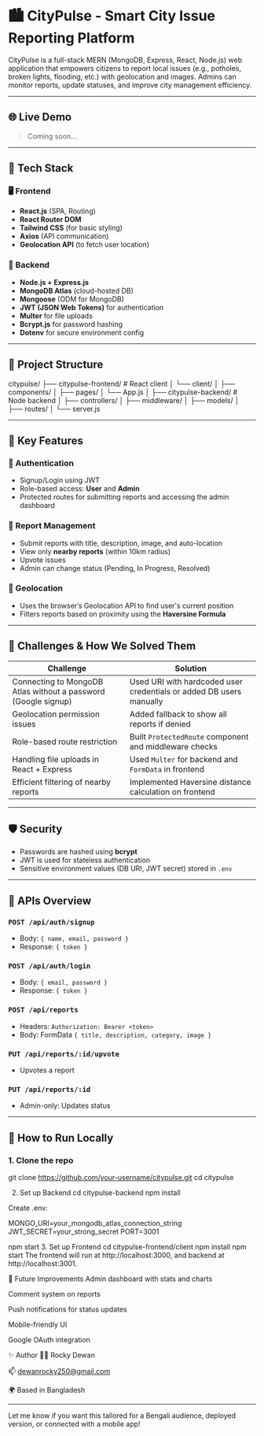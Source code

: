 # 🏙️ CityPulse - Smart City Issue Reporting Platform

CityPulse is a full-stack MERN (MongoDB, Express, React, Node.js) web application that empowers citizens to report local issues (e.g., potholes, broken lights, flooding, etc.) with geolocation and images. Admins can monitor reports, update statuses, and improve city management efficiency.

---

## 🌐 Live Demo

> Coming soon...

---

## 🧰 Tech Stack

### 🖥 Frontend
- **React.js** (SPA, Routing)
- **React Router DOM**
- **Tailwind CSS** (for basic styling)
- **Axios** (API communication)
- **Geolocation API** (to fetch user location)

### 🔧 Backend
- **Node.js + Express.js**
- **MongoDB Atlas** (cloud-hosted DB)
- **Mongoose** (ODM for MongoDB)
- **JWT (JSON Web Tokens)** for authentication
- **Multer** for file uploads
- **Bcrypt.js** for password hashing
- **Dotenv** for secure environment config

---

## 📂 Project Structure

citypulse/
├── citypulse-frontend/ # React client
│ └── client/
│ ├── components/
│ ├── pages/
│ └── App.js
│
├── citypulse-backend/ # Node backend
│ ├── controllers/
│ ├── middleware/
│ ├── models/
│ ├── routes/
│ └── server.js




---

## 📸 Key Features

### 👤 Authentication
- Signup/Login using JWT
- Role-based access: **User** and **Admin**
- Protected routes for submitting reports and accessing the admin dashboard

### 📝 Report Management
- Submit reports with title, description, image, and auto-location
- View only **nearby reports** (within 10km radius)
- Upvote issues
- Admin can change status (Pending, In Progress, Resolved)

### 📍 Geolocation
- Uses the browser’s Geolocation API to find user's current position
- Filters reports based on proximity using the **Haversine Formula**

---

## 🧪 Challenges & How We Solved Them

| Challenge | Solution |
|----------|----------|
| Connecting to MongoDB Atlas without a password (Google signup) | Used URI with hardcoded user credentials or added DB users manually |
| Geolocation permission issues | Added fallback to show all reports if denied |
| Role-based route restriction | Built `ProtectedRoute` component and middleware checks |
| Handling file uploads in React + Express | Used `Multer` for backend and `FormData` in frontend |
| Efficient filtering of nearby reports | Implemented Haversine distance calculation on frontend |

---

## 🛡️ Security

- Passwords are hashed using **bcrypt**
- JWT is used for stateless authentication
- Sensitive environment values (DB URI, JWT secret) stored in `.env`

---

## 🔄 APIs Overview

### `POST /api/auth/signup`
- Body: `{ name, email, password }`
- Response: `{ token }`

### `POST /api/auth/login`
- Body: `{ email, password }`
- Response: `{ token }`

### `POST /api/reports`
- Headers: `Authorization: Bearer <token>`
- Body: FormData `{ title, description, category, image }`

### `PUT /api/reports/:id/upvote`
- Upvotes a report

### `PUT /api/reports/:id`
- Admin-only: Updates status

---

## 🌱 How to Run Locally

### 1. Clone the repo

git clone https://github.com/your-username/citypulse.git
cd citypulse

2. Set up Backend
cd citypulse-backend
npm install


Create .env:


MONGO_URI=your_mongodb_atlas_connection_string
JWT_SECRET=your_strong_secret
PORT=3001

npm start
3. Set up Frontend
cd citypulse-frontend/client
npm install
npm start
The frontend will run at http://localhost:3000, and backend at http://localhost:3001.

📌 Future Improvements
Admin dashboard with stats and charts

Comment system on reports

Push notifications for status updates

Mobile-friendly UI

Google OAuth integration


✨ Author
👨‍💻 Rocky Dewan

📫 dewanrocky250@gmail.com

🌍 Based in Bangladesh

---

Let me know if you want this tailored for a Bengali audience, deployed version, or connected with a mobile app!

